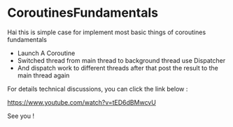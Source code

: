 # CoroutinesFundamentals

Hai this is simple case for implement most basic things of coroutines fundamentals 

* Launch A Coroutine
* Switched thread from main thread to background thread use Dispatcher
* And dispatch work to different threads after that post the result to the main thread again

For details technical discussions, you can click the link below :

https://www.youtube.com/watch?v=tED6dBMwcvU

See you !
